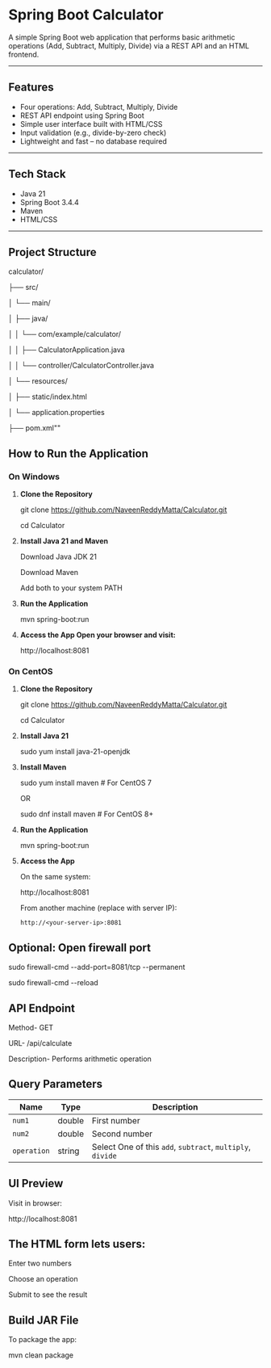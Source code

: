 # Spring Boot Calculator

A simple Spring Boot web application that performs basic arithmetic operations (Add, Subtract, Multiply, Divide) via a REST API and an HTML frontend.

---

## Features

-  Four operations: Add, Subtract, Multiply, Divide
-  REST API endpoint using Spring Boot
-  Simple user interface built with HTML/CSS
-  Input validation (e.g., divide-by-zero check)
-  Lightweight and fast – no database required

---

## Tech Stack

- Java 21 
- Spring Boot 3.4.4
- Maven
- HTML/CSS

---

## Project Structure


calculator/

├── src/

│      └── main/

│          ├── java/

│          │   └── com/example/calculator/

│          │       ├── CalculatorApplication.java

│          │       └── controller/CalculatorController.java

│          └── resources/

│              ├── static/index.html

│              └── application.properties

├── pom.xml""



## How to Run the Application

### On Windows

1. **Clone the Repository**
   
     git clone https://github.com/NaveenReddyMatta/Calculator.git
   
     cd Calculator
   
3. **Install Java 21 and Maven**

     Download Java JDK 21

     Download Maven

     Add both to your system PATH

5. **Run the Application**
   
     mvn spring-boot:run
  
7. **Access the App Open your browser and visit:**
   
     http://localhost:8081

  ### On CentOS
1. **Clone the Repository**
   
     git clone https://github.com/NaveenReddyMatta/Calculator.git
   
     cd Calculator
   
3. **Install Java 21**
   
     sudo yum install java-21-openjdk
   
5. **Install Maven**
   
    sudo yum install maven    # For CentOS 7
   
     OR
   
    sudo dnf install maven    # For CentOS 8+
   
7. **Run the Application**
   
   mvn spring-boot:run

9. **Access the App**
    
   On the same system:
   
   http://localhost:8081
   
   From another machine (replace with server IP):

       http://<your-server-ip>:8081

  ## Optional: Open firewall port
 
   sudo firewall-cmd --add-port=8081/tcp --permanent

   sudo firewall-cmd --reload

 ## API Endpoint

Method- GET

URL- /api/calculate   

Description-   Performs arithmetic operation

## Query Parameters

| Name      | Type   | Description                              |
|-----------|--------|------------------------------------------|
| `num1`    | double | First number                             |
| `num2`    | double | Second number                            |
| `operation` | string | Select One of this `add`, `subtract`, `multiply`, `divide` |


## UI Preview

Visit in browser:

http://localhost:8081

## The HTML form lets users:

   Enter two numbers
   
   Choose an operation
   
   Submit to see the result
   
## Build JAR File

  To package the app:
  
  mvn clean package
